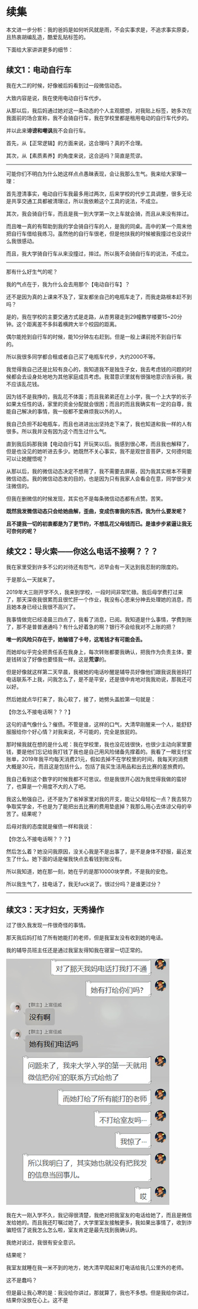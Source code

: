 # 续集

本文进一步分析：我的爸妈是如何听风就是雨，不会实事求是，不追求事实原委，且热衷胡编乱造，酷爱乱贴标签的。

下面给大家讲讲更多的细节：



## 续文1：电动自行车

我在大二的时候，好像被后妈看到过一段微信动态。

大致内容是说，我在使用电动自行车代步。

从那以后，我后妈通过她对这一条动态的个人主观臆想，对我贴上标签，她多次在我面前的场合宣称，我不会骑自行车，我在学校里都是租用电动的自行车代步的。

并以此来**诽谤和嘲讽**我不会自行车。

首先，从【正常逻辑】的方面来说，这合理吗？真的不合理。

其次，从【素质素养】的角度来说，这合适吗？简直是荒谬。

---

可能你们不明白为什么她这样点点愚昧表现，会让我那么生气。我来给大家理一理：

首先澄清事实，电动自行车我最多用过两次，后来学校的代步工具调整，很多无论是共享交通工具都被清理过，所以我依赖这个工具的说法，不成立。

其次，我会骑自行车，而且是我一到大学第一次上车就会骑，而且从来没有摔过。

而且唯一真的有帮助到我的学会骑自行车的人，是我的同桌。高中的某一个周末他把自行车借给我练习。虽然他的自行车很老，但是他扶我的时候被我撞过也没说什么我很感动。

而且，我大学骑自行车从来没撞过，摔过。所以我不会骑自行车的说法，不成立。

----

那有什么好生气的呢？

我的气点在于，我为什么会去用那个【电动自行车】？

还不是因为真的上课来不及了，室友都坐自己的电瓶车走了，而我走路根本赶不到吗？

是的，我在学校的主要交通方式是走路，从杏男寝走到29幢教学楼要15~20分钟。这个距离差不多斜着横跨大半个校园的距离。

偶尔能抢到自行车的时候，能10分钟左右赶到。但是一般上课前抢不到自行车的。

所以我很多同学都合租或者自己买了电瓶车代步，大约2000不等。

我觉得我自己还是比较有良心的，我知道我不是独生子女，我去考虑钱的问题的时候都会去设身处地地为其他家庭成员考虑。我潜意识里就有很强地意识告诉我，我不应该乱花钱。

因为钱不是我挣的，我乱花不体面；而且我弟弟还在上小学，我一个上大学的长子如果太任性的话，家里的资金分配就会很困；而且的而且我确实有一定的自尊，我能自己解决的事情，我一般都不爱麻烦我以外的人。

我自己负担不起电瓶车，而且也进进出出坚持走下来了，我也知道和我一样的人有很多。所以我并没有因为这个而生过什么气。

直到我后妈那我骑【电动自行车】开玩笑以后。我感到很心寒，而且我也解释了，但是也没见的她听进去多少。她既然不关心事实，我不是观世音菩萨，又何德何能可以让她醒悟呢？

从那以后，我的微信动态决定不想用了，我不需要去屏蔽，因为我其实根本不需要微信动态。我的微信动态发的目的，也是因为只有我家人会看会在意，同学很少关注微信的。

但我在删微信的时候发现，其实也不是每条微信动态都有点赞。苦笑。

**既然我发微信动态只会给她曲解，歪曲，变成伤害我的东西，我为什么要发呢？**

**且不提我一切的初衷都是为了更节约，不想乱花父母钱而已。是谁步步紧逼让我无可奈何的呢？**

## 续文2：导火索——你这么电话不接啊？？？

我在家里受到许多不公的对待还有怨气，迟早会有一天达到我忍耐的限度的。

于是那么一天就来了。

2019年大三刚开学不久，我来到学校，一段时间非常忙碌。我后母学费打过来了，那天深夜我很累而且很忙肝一个作业，我没有心思来分神去处理她的消息，而且她本身已经让我很不高兴了。

我事情做完已经凌晨三四点了，我看了消息，已阅。我知道是什么事情，学费到账了，那不是普普通通吗？有什么好着急的啊？银行不会给我对不上账的把？

**唯一的风险只存在于，她输错了卡号，这笔钱才有可能会丢。**

而她却似乎完全把责任丢在我身上，每次转账都要我确认，把我作为负责主体，要是钱转没了好像也要怪我一样。这是**荒谬**的。

但是好像就这样第二天早晨，我被她的电话吵醒是辅导员好像他们跟我说我爸妈打电话联系不上我，问我怎么了，是不是平安，还是很中肯地对我我劝说，那我还可以好。

然后她就点华打来了，我心软了，接了，她劈头盖脸第一句就是：

【你怎么不接电话啊？？？】

这句的语气像什么？催债。不管是谁，这样的口气，大清早刚醒来一个人，能舒舒服服给你个好心情？对我来说，不可能的，完全是放屁的。

那时候我就在想的是什么呢：我在学校里，我也没花钱很快，也很少主动向家里要钱，要是他们忘记给我打钱了我也是自己用风险储备先撑着的。我看了一眼支付宝账单，2019年我平均每天消费21元，假如去掉不在学校里的时间，我每天的消费大概是30元，而且这是包括什么，包括了我买生活用品和出去比赛的差旅费的。

我自己看到这个数字的时候我都不可思议。但是我很开心因为我觉得我做的蛮好了，也算是一个用度不大的人了吧。

我这么勉强自己，还不是为了省掉家里对我的开支，能让父母轻松一点？我去努力争取奖学金，不也是为了能把出去比赛的费用垫底掉？我那么用心去体谅父母的辛苦了。结果呢？

后母对我的态度就是催债一样和我说：

【你怎么不接电话啊？？？】

然后怎么着？她没问我原因，没关心我是不是出事了，是不是身体不舒服，最近发生了什么。她下面的话是催我快点去看钱到账没有。

所以我知道，她在那一刻，她在乎的是那10000块学费，不是我的安危。

所以我生气了，挂电话了，我无fuck说了。很过分吗？是谁更过分？

---

## 续文3：天才妇女，天秀操作

过了很久我发现一件很奇怪的事情。

那天我后妈打给了所有她能打的老师，但是我室友没有收到她的电话。

我的辅导员班主任还是通过我室友得知我在寝室一切正常的。

![image-20200331202741246](2.assets/image-20200331202741246.png)

我在大一刚入学不久，我记得很清楚，我绝对把我室友的电话给她了，而且是微信发给她的。而且我还叮嘱过她了，大学里室友接触更多，我如果出事情了，收到诈骗短信了说我怎么怎么啦，室友肯定是最先找到我确认的。

我绝对说过，我很有安全意识。

结果呢？

我室友就睡在我一米不到的地方，她大清早爬起来打电话给我几公里外的老师。

这不是蠢吗？

但是最让我心寒的是：我没给你讲过，那就算了，我也不多想。但是我给你讲过，结果你没放在心上。这不是


